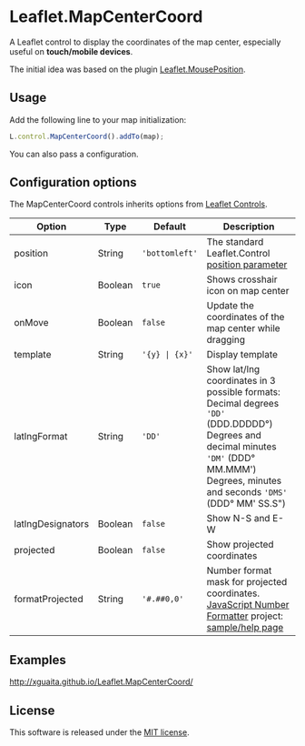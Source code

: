 # Leaflet.MapCenterCoord

A Leaflet control to display the coordinates of the map center, especially useful on **touch/mobile devices**.

The initial idea was based on the plugin [Leaflet.MousePosition](https://github.com/ardhi/Leaflet.MousePosition).


## Usage

Add the following line to your map initialization:

``` js
L.control.MapCenterCoord().addTo(map);
```
You can also pass a configuration.


## Configuration options

The MapCenterCoord controls inherits options from [Leaflet Controls](http://leafletjs.com/reference.html#control-options).

| Option | Type | Default | Description
| --- | --- | --- | ---
| position | String | `'bottomleft'` | The standard Leaflet.Control [position parameter](http://leafletjs.com/reference.html#control-positions)
| icon | Boolean | `true` | Shows crosshair icon on map center
| onMove | Boolean | `false` | Update the coordinates of the map center while dragging
| template | String | <code>'{y} &#124; {x}'</code> | Display template
| latlngFormat | String | `'DD'` | Show lat/lng coordinates in 3 possible formats:<br>Decimal degrees `'DD'` (DDD.DDDDD°)<br>Degrees and decimal minutes `'DM'` (DDD° MM.MMM')<br>Degrees, minutes and seconds `'DMS'` (DDD° MM' SS.S")
| latlngDesignators | Boolean | `false` | Show N-S and E-W
| projected | Boolean | `false` | Show projected coordinates
| formatProjected | String | `'#.##0,0'` | Number format mask for projected coordinates.<br>[JavaScript Number Formatter](https://code.google.com/p/javascript-number-formatter/) project: [sample/help page](http://www.integraxor.com/developer/codes/js-formatter/format-sample.htm )

## Examples

http://xguaita.github.io/Leaflet.MapCenterCoord/

## License

This software is released under the [MIT license](http://opensource.org/licenses/mit-license.php).
